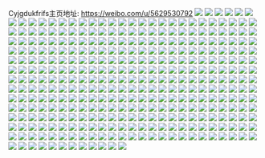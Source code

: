 Cyjgdukfrifs主页地址: https://weibo.com/u/5629530792 
![](https://wx4.sinaimg.cn/mw2000/0068YW7Kgy1h96yt18olfj312y16dke0.jpg) 
![](https://wx4.sinaimg.cn/mw2000/0068YW7Kgy1h96yt1zoryj30y21cr190.jpg) 
![](https://wx4.sinaimg.cn/mw2000/0068YW7Kgy1h96yt2rwvej30x51a37lr.jpg) 
![](https://wx4.sinaimg.cn/mw2000/0068YW7Kgy1h96yt3itvhj30yc1joav9.jpg) 
![](https://wx4.sinaimg.cn/mw2000/0068YW7Kgy1h927ucgcvfj30wi1ycb29.jpg) 
![](https://wx4.sinaimg.cn/mw2000/0068YW7Kgy1h8wqpbjriwj30wi1ycqtm.jpg) 
![](https://wx4.sinaimg.cn/mw2000/0068YW7Kgy1h8svyvdetgj31w02a7kjm.jpg) 
![](https://wx4.sinaimg.cn/mw2000/0068YW7Kgy1h8rq154sp3j30x608qjta.jpg) 
![](https://wx4.sinaimg.cn/mw2000/0068YW7Kgy1h8qtwcqua5j30hs0hsdh4.jpg) 
![](https://wx4.sinaimg.cn/mw2000/0068YW7Kgy1h8px5vnahgj30dw0dwjs0.jpg) 
![](https://wx4.sinaimg.cn/mw2000/0068YW7Kgy1h8oo2mvrx2j30wi1b7dn0.jpg) 
![](https://wx4.sinaimg.cn/mw2000/0068YW7Kgy1h8788xvluhj30wi1ycqmk.jpg) 
![](https://wx4.sinaimg.cn/mw2000/0068YW7Kgy1h7vtd01c5mj32ce35s4qq.jpg) 
![](https://wx4.sinaimg.cn/mw2000/0068YW7Kgy1h7vtcyf7mkj31kw0q9tic.jpg) 
![](https://wx4.sinaimg.cn/mw2000/0068YW7Kgy1h7vtd7zi5ej32u4244b2a.jpg) 
![](https://wx4.sinaimg.cn/mw2000/0068YW7Kgy1h6b2e31dglj31rz35s7wh.jpg) 
![](https://wx4.sinaimg.cn/mw2000/0068YW7Kgy1h6b2e4ovb6j31s035s76y.jpg) 
![](https://wx4.sinaimg.cn/mw2000/0068YW7Kgy1h6b2e6m0nbj31s635sdij.jpg) 
![](https://wx4.sinaimg.cn/mw2000/0068YW7Kgy1h6b2e071lej31o32yo4qp.jpg) 
![](https://wx4.sinaimg.cn/mw2000/0068YW7Kgy1h65byy4jiwj31401z40uk.jpg) 
![](https://wx4.sinaimg.cn/mw2000/0068YW7Kgy1h65byyyhymj31401z4q4z.jpg) 
![](https://wx4.sinaimg.cn/mw2000/0068YW7Kgy1h65byzk2ylj31401z4dhv.jpg) 
![](https://wx4.sinaimg.cn/mw2000/0068YW7Kgy1h65bz0agl5j31401z4ab8.jpg) 
![](https://wx4.sinaimg.cn/mw2000/0068YW7Kgy1h65byx8aosj31401z4aba.jpg) 
![](https://wx4.sinaimg.cn/mw2000/0068YW7Kgy1h65bz121l5j31401z4h0n.jpg) 
![](https://wx4.sinaimg.cn/mw2000/0068YW7Kgy1h5szhjqoffj31dk2fo7pv.jpg) 
![](https://wx4.sinaimg.cn/mw2000/0068YW7Kgy1h5szhmj5dxj31dk2fw1et.jpg) 
![](https://wx4.sinaimg.cn/mw2000/0068YW7Kgy1h5rim7lkx0j31d42g4hcx.jpg) 
![](https://wx4.sinaimg.cn/mw2000/0068YW7Kgy1h5rim8smpgj31dk2eskcv.jpg) 
![](https://wx4.sinaimg.cn/mw2000/0068YW7Kgy1h5rima1qxfj31d82fwnkx.jpg) 
![](https://wx4.sinaimg.cn/mw2000/0068YW7Kgy1h5mkmm4nkwj31400u0gw1.jpg) 
![](https://wx4.sinaimg.cn/mw2000/0068YW7Kgy1h5mkmkl9a1j30u0140488.jpg) 
![](https://wx4.sinaimg.cn/mw2000/0068YW7Kgy1h5mkmnno33j30u0140wku.jpg) 
![](https://wx4.sinaimg.cn/mw2000/0068YW7Kgy1h5mkmots4sj30u01407av.jpg) 
![](https://wx4.sinaimg.cn/mw2000/0068YW7Kgy1h5jgnkndzwj31gy1csqkz.jpg) 
![](https://wx4.sinaimg.cn/mw2000/0068YW7Kgy1h5jgnlgv34j31l51itaw8.jpg) 
![](https://wx4.sinaimg.cn/mw2000/0068YW7Kgy1h5gvxf2hdgj327y1mjqv5.jpg) 
![](https://wx4.sinaimg.cn/mw2000/0068YW7Kgy1h5gvxcdi9zj327o1kqkjl.jpg) 
![](https://wx4.sinaimg.cn/mw2000/0068YW7Kgy1h5gvxhric0j327y1lonpd.jpg) 
![](https://wx4.sinaimg.cn/mw2000/0068YW7Kgy1h4yz44pfqgj32801o0e81.jpg) 
![](https://wx4.sinaimg.cn/mw2000/0068YW7Kgy1h4yz46s6z8j32801o0x6p.jpg) 
![](https://wx4.sinaimg.cn/mw2000/0068YW7Kgy1h4yz48qz56j32801o0npd.jpg) 
![](https://wx4.sinaimg.cn/mw2000/0068YW7Kgy1h4yz4asowuj32801o0kjl.jpg) 
![](https://wx4.sinaimg.cn/mw2000/0068YW7Kgy1h4yz4d43bkj32801o0qv5.jpg) 
![](https://wx4.sinaimg.cn/mw2000/0068YW7Kgy1h4yz4ez3jmj32801o0hdt.jpg) 
![](https://wx4.sinaimg.cn/mw2000/0068YW7Kgy1h4yz4h2yzsj32801o0kjl.jpg) 
![](https://wx4.sinaimg.cn/mw2000/0068YW7Kgy1h4yz4jghrtj32801o0u0x.jpg) 
![](https://wx4.sinaimg.cn/mw2000/0068YW7Kgy1h4yz4lgf7oj32801o0kjl.jpg) 
![](https://wx4.sinaimg.cn/mw2000/0068YW7Kgy1h4yz4ndewwj32801o0kjl.jpg) 
![](https://wx4.sinaimg.cn/mw2000/0068YW7Kgy1h4yz4pfhr9j32801o0kjl.jpg) 
![](https://wx4.sinaimg.cn/mw2000/0068YW7Kgy1h4yz4rt336j32711nze81.jpg) 
![](https://wx4.sinaimg.cn/mw2000/0068YW7Kgy1h4yz4ttopkj32801o0kjl.jpg) 
![](https://wx4.sinaimg.cn/mw2000/0068YW7Kgy1h4yz432um5j32801o0npd.jpg) 
![](https://wx4.sinaimg.cn/mw2000/0068YW7Kgy1h4yz4vght8j325s1mce81.jpg) 
![](https://wx4.sinaimg.cn/mw2000/0068YW7Kgy1h4yz4yq3loj32802yo4qr.jpg) 
![](https://wx4.sinaimg.cn/mw2000/0068YW7Kgy1h34gu6tuq3j31hc0u0ti5.jpg) 
![](https://wx4.sinaimg.cn/mw2000/0068YW7Kgy1h34gu9i7cnj31lh0wijyh.jpg) 
![](https://wx4.sinaimg.cn/mw2000/0068YW7Kgy1h34gu7draij31ll0wi7c4.jpg) 
![](https://wx4.sinaimg.cn/mw2000/0068YW7Kgy1h34gu8yteej31ln0wi7bt.jpg) 
![](https://wx4.sinaimg.cn/mw2000/0068YW7Kgy1h34gu82cfvj31l50wigrl.jpg) 
![](https://wx4.sinaimg.cn/mw2000/0068YW7Kgy1h34gu8hrzwj31le0win3g.jpg) 
![](https://wx4.sinaimg.cn/mw2000/0068YW7Kgy1h1mf6v9wpmj32mp1kqnpd.jpg) 
![](https://wx4.sinaimg.cn/mw2000/0068YW7Kgy1h14ze8zqkgj31400u0n7n.jpg) 
![](https://wx4.sinaimg.cn/mw2000/0068YW7Kgy1h14zeb5me7j31400u0k0j.jpg) 
![](https://wx4.sinaimg.cn/mw2000/0068YW7Kgy1h14zes8qadj31400u0tic.jpg) 
![](https://wx4.sinaimg.cn/mw2000/0068YW7Kgy1h14zetzbqvj31bn0u0dqi.jpg) 
![](https://wx4.sinaimg.cn/mw2000/0068YW7Kgy1h14zeg79pqj31400u0dp0.jpg) 
![](https://wx4.sinaimg.cn/mw2000/0068YW7Kgy1h14ze6xbgjj31400u0thz.jpg) 
![](https://wx4.sinaimg.cn/mw2000/0068YW7Kgy1h14zel9pgyj31dj0u0wpe.jpg) 
![](https://wx4.sinaimg.cn/mw2000/0068YW7Kgy1h14zejjazgj318q0u07et.jpg) 
![](https://wx4.sinaimg.cn/mw2000/0068YW7Kgy1h14zecpkqhj31400u0thu.jpg) 
![](https://wx4.sinaimg.cn/mw2000/0068YW7Kgy1h14zeol9jqj31aw0u0gwq.jpg) 
![](https://wx4.sinaimg.cn/mw2000/0068YW7Kgy1h14zeed0yrj31400u0aja.jpg) 
![](https://wx4.sinaimg.cn/mw2000/0068YW7Kgy1h14zeq1hubj31400u0n6v.jpg) 
![](https://wx4.sinaimg.cn/mw2000/0068YW7Kgy1h14zehmeuuj31400u0dou.jpg) 
![](https://wx4.sinaimg.cn/mw2000/0068YW7Kgy1h0cvymagwgj31be0zjan3.jpg) 
![](https://wx4.sinaimg.cn/mw2000/0068YW7Kgy1h0cvymtcopj31be0zjgzj.jpg) 
![](https://wx4.sinaimg.cn/mw2000/0068YW7Kgy1h0cvynabrnj31be0zjank.jpg) 
![](https://wx4.sinaimg.cn/mw2000/0068YW7Kgy1h01n9jxjczj31240pftlw.jpg) 
![](https://wx4.sinaimg.cn/mw2000/0068YW7Kgy1gups68p6kfj60yi1pcqcy02.jpg) 
![](https://wx4.sinaimg.cn/mw2000/0068YW7Kgy1gups69wcc7j60yi1pcqd102.jpg) 
![](https://wx4.sinaimg.cn/mw2000/0068YW7Kgy1gu61uhrpmrj30rs0kuwrp.jpg) 
![](https://wx4.sinaimg.cn/mw2000/0068YW7Kgy1gtp18qgw8lj31400u0dpy.jpg) 
![](https://wx4.sinaimg.cn/mw2000/0068YW7Kgy1gsvl29kv8jj30yi1pc4qp.jpg) 
![](https://wx4.sinaimg.cn/mw2000/0068YW7Kgy1gsvl2ov4okj30yi1pce81.jpg) 
![](https://wx4.sinaimg.cn/mw2000/0068YW7Kgy1gpzi9soeflj32801o07wh.jpg) 
![](https://wx4.sinaimg.cn/mw2000/0068YW7Kgy1gpzi9pqxxyj32801o04qp.jpg) 
![](https://wx4.sinaimg.cn/mw2000/0068YW7Kgy1gpzi9rovf7j32801o04qp.jpg) 
![](https://wx4.sinaimg.cn/mw2000/0068YW7Kgy1gpzi9qquuvj32801o04qp.jpg) 
![](https://wx4.sinaimg.cn/mw2000/0068YW7Kgy1gptyvpdt5vj32801o0npd.jpg) 
![](https://wx4.sinaimg.cn/mw2000/0068YW7Kgy1gptyvhfoi4j32801o0qv5.jpg) 
![](https://wx4.sinaimg.cn/mw2000/0068YW7Kgy1gptyvkcytwj32801o0qv5.jpg) 
![](https://wx4.sinaimg.cn/mw2000/0068YW7Kgy1gptyvm613gj32801odkjl.jpg) 
![](https://wx4.sinaimg.cn/mw2000/0068YW7Kgy1gppe98btx3j30nq0hsach.jpg) 
![](https://wx4.sinaimg.cn/mw2000/0068YW7Kgy1gp98wawtiwj30yi1pc7wh.jpg) 
![](https://wx4.sinaimg.cn/mw2000/0068YW7Kgy1gp98wcjzxmj30pp1hc7pa.jpg) 
![](https://wx4.sinaimg.cn/mw2000/0068YW7Kgy1gp86857soqj30u01hc19t.jpg) 
![](https://wx4.sinaimg.cn/mw2000/0068YW7Kgy1gp868nqhdcj31s02dcu11.jpg) 
![](https://wx4.sinaimg.cn/mw2000/0068YW7Kgy1gp86877r9jj30u01hcqj6.jpg) 
![](https://wx4.sinaimg.cn/mw2000/0068YW7Kgy1gp8683828zj30u01401c8.jpg) 
![](https://wx4.sinaimg.cn/mw2000/0068YW7Kgy1gp867uxl3pj30u0140wy9.jpg) 
![](https://wx4.sinaimg.cn/mw2000/0068YW7Kgy1gp867x08haj30u0140ka5.jpg) 
![](https://wx4.sinaimg.cn/mw2000/0068YW7Kgy1gp867j906pj32801o04qq.jpg) 
![](https://wx4.sinaimg.cn/mw2000/0068YW7Kgy1gp868r584bj30u01407lq.jpg) 
![](https://wx4.sinaimg.cn/mw2000/0068YW7Kgy1gp867qo4gxj32801o07wi.jpg) 
![](https://wx4.sinaimg.cn/mw2000/0068YW7Kgy1gp867c1lu7j31hc0u017i.jpg) 
![](https://wx4.sinaimg.cn/mw2000/0068YW7Kgy1gp867yqohgj31hc0u0gzp.jpg) 
![](https://wx4.sinaimg.cn/mw2000/0068YW7Kgy1gp868023rlj31hc0u0n87.jpg) 
![](https://wx4.sinaimg.cn/mw2000/0068YW7Kgy1gozvg7jbbij32801o0npd.jpg) 
![](https://wx4.sinaimg.cn/mw2000/0068YW7Kgy1gozvg9cwcdj32801o0u0x.jpg) 
![](https://wx4.sinaimg.cn/mw2000/0068YW7Kgy1gozvg5lh0sj32801o0hdt.jpg) 
![](https://wx4.sinaimg.cn/mw2000/0068YW7Kgy1gozvgcacolj32801o0hdt.jpg) 
![](https://wx4.sinaimg.cn/mw2000/0068YW7Kgy1gou46f5674j31ye2hmwsy.jpg) 
![](https://wx4.sinaimg.cn/mw2000/0068YW7Kgy1gohi6wrlj1j33402c0kjl.jpg) 
![](https://wx4.sinaimg.cn/mw2000/0068YW7Kgy1gohi6zi4gzj33402c0hdt.jpg) 
![](https://wx4.sinaimg.cn/mw2000/0068YW7Kgy1gohi7vut8bj32801o07wi.jpg) 
![](https://wx4.sinaimg.cn/mw2000/0068YW7Kgy1gohi734gdsj32801o0e82.jpg) 
![](https://wx4.sinaimg.cn/mw2000/0068YW7Kgy1gohi75m7s0j32801o0b2a.jpg) 
![](https://wx4.sinaimg.cn/mw2000/0068YW7Kgy1gohi7jure2j32771o0e82.jpg) 
![](https://wx4.sinaimg.cn/mw2000/0068YW7Kgy1gohi78z3wrj32801o0npe.jpg) 
![](https://wx4.sinaimg.cn/mw2000/0068YW7Kgy1gohi7btqp6j32801o0e82.jpg) 
![](https://wx4.sinaimg.cn/mw2000/0068YW7Kgy1gohi7feuf7j32801o0e82.jpg) 
![](https://wx4.sinaimg.cn/mw2000/0068YW7Kgy1gohi7mc2cyj32801o07wi.jpg) 
![](https://wx4.sinaimg.cn/mw2000/0068YW7Kgy1gohi7p6fr6j32801o0e82.jpg) 
![](https://wx4.sinaimg.cn/mw2000/0068YW7Kgy1gohi7t95mmj32801o0kjm.jpg) 
![](https://wx4.sinaimg.cn/mw2000/0068YW7Kgy1go3emfr1b4j32801o01ky.jpg) 
![](https://wx4.sinaimg.cn/mw2000/0068YW7Kgy1go3emcfjb7j32801o0x6p.jpg) 
![](https://wx4.sinaimg.cn/mw2000/0068YW7Kgy1go3emhumvyj32801o01ky.jpg) 
![](https://wx4.sinaimg.cn/mw2000/0068YW7Kgy1go3emol3cvj31o0280e81.jpg) 
![](https://wx4.sinaimg.cn/mw2000/0068YW7Kgy1go3emk1wl1j31nz21bx6p.jpg) 
![](https://wx4.sinaimg.cn/mw2000/0068YW7Kgy1go3emlo3umj31nz1z54qp.jpg) 
![](https://wx4.sinaimg.cn/mw2000/0068YW7Kgy1gnl11gm9trj30m80tntbk.jpg) 
![](https://wx4.sinaimg.cn/mw2000/0068YW7Kgy1gnl114zm0sj30m80tnju7.jpg) 
![](https://wx4.sinaimg.cn/mw2000/0068YW7Kgy1gnl117wmzfj30m80tnq5z.jpg) 
![](https://wx4.sinaimg.cn/mw2000/0068YW7Kgy1gnl11u0y1mj32801o04qp.jpg) 
![](https://wx4.sinaimg.cn/mw2000/0068YW7Kgy1gnl11nj841j32801o0e81.jpg) 
![](https://wx4.sinaimg.cn/mw2000/0068YW7Kgy1gnl11rh1shj32801o0hdt.jpg) 
![](https://wx4.sinaimg.cn/mw2000/0068YW7Kly1gnjpyf7wo1j32801o0npd.jpg) 
![](https://wx4.sinaimg.cn/mw2000/0068YW7Kly1gnjpyozbtvj32801o0x6p.jpg) 
![](https://wx4.sinaimg.cn/mw2000/0068YW7Kly1gnjpysz909j315s0vc7p1.jpg) 
![](https://wx4.sinaimg.cn/mw2000/0068YW7Kly1gnjpyvt1xmj30zk0k0n8w.jpg) 
![](https://wx4.sinaimg.cn/mw2000/0068YW7Kly1gnjq06k4r1j318g0xc7wh.jpg) 
![](https://wx4.sinaimg.cn/mw2000/0068YW7Kly1gnjpzd12yfj30xc18ge81.jpg) 
![](https://wx4.sinaimg.cn/mw2000/0068YW7Kly1gnjpzjm9vgj30xc18ge81.jpg) 
![](https://wx4.sinaimg.cn/mw2000/0068YW7Kly1gnjpy7je2cj318g0xc7wh.jpg) 
![](https://wx4.sinaimg.cn/mw2000/0068YW7Kly1gnjpztfskaj318g0xc4qp.jpg) 
![](https://wx4.sinaimg.cn/mw2000/0068YW7Kly1gnjpzymbvnj30xc18g7wh.jpg) 
![](https://wx4.sinaimg.cn/mw2000/0068YW7Kly1gnjpz6lvzgj318g0xcb29.jpg) 
![](https://wx4.sinaimg.cn/mw2000/0068YW7Kly1gnjpz171njj318g0xc7wh.jpg) 
![](https://wx4.sinaimg.cn/mw2000/0068YW7Kly1gnjpzoy9eoj30xc18gb29.jpg) 
![](https://wx4.sinaimg.cn/mw2000/0068YW7Kly1gnjq0cih7pj318g0xc4qp.jpg) 
![](https://wx4.sinaimg.cn/mw2000/0068YW7Kly1gnjq0gfb68j318g0xckic.jpg) 
![](https://wx4.sinaimg.cn/mw2000/0068YW7Kly1gnjq0k0b5jj315s15q7m0.jpg) 
![](https://wx4.sinaimg.cn/mw2000/0068YW7Kly1gnjq19hldsj32yo2yo7wk.jpg) 
![](https://wx4.sinaimg.cn/mw2000/0068YW7Kgy1gn4z2xtp5ej316o16otoo.jpg) 
![](https://wx4.sinaimg.cn/mw2000/0068YW7Kgy1gn4z3waqqgj316o16o16y.jpg) 
![](https://wx4.sinaimg.cn/mw2000/0068YW7Kgy1gn4z3ngf5zj316o16oqix.jpg) 
![](https://wx4.sinaimg.cn/mw2000/0068YW7Kgy1gn4z2s23v2j316o16onfg.jpg) 
![](https://wx4.sinaimg.cn/mw2000/0068YW7Kgy1gn4z3rdhbkj316o16ogv8.jpg) 
![](https://wx4.sinaimg.cn/mw2000/0068YW7Kgy1gn4z416sevj316o16owwp.jpg) 
![](https://wx4.sinaimg.cn/mw2000/0068YW7Kgy1gm0ht604z2j33402c0e81.jpg) 
![](https://wx4.sinaimg.cn/mw2000/0068YW7Kgy1gm0hu2gp8zj32yo2801kz.jpg) 
![](https://wx4.sinaimg.cn/mw2000/0068YW7Kgy1glylz2sf7ej31pc0yiqas.jpg) 
![](https://wx4.sinaimg.cn/mw2000/0068YW7Kgy1glylz3lkhcj31pc0yidnb.jpg) 
![](https://wx4.sinaimg.cn/mw2000/0068YW7Kgy1glylz1r3cjj31pc0yi460.jpg) 
![](https://wx4.sinaimg.cn/mw2000/0068YW7Kgy1glylz297x1j31pc0yin4n.jpg) 
![](https://wx4.sinaimg.cn/mw2000/0068YW7Kgy1glylz1841nj31pc0yi10e.jpg) 
![](https://wx4.sinaimg.cn/mw2000/0068YW7Kgy1glylz361lyj31pc0yi108.jpg) 
![](https://wx4.sinaimg.cn/mw2000/0068YW7Kgy1glylz4nedtj31pc0yijzz.jpg) 
![](https://wx4.sinaimg.cn/mw2000/0068YW7Kgy1glylz427ijj31pc0yi45z.jpg) 
![](https://wx4.sinaimg.cn/mw2000/0068YW7Kgy1glylz54wvxj31pc0yijyt.jpg) 
![](https://wx4.sinaimg.cn/mw2000/0068YW7Kgy1gkmrtx5e7uj30yi0u0dj7.jpg) 
![](https://wx4.sinaimg.cn/mw2000/0068YW7Kgy1gkmrtzigghj30sn0tlad2.jpg) 
![](https://wx4.sinaimg.cn/mw2000/0068YW7Kgy1gkmru0xme0j30rm0ss774.jpg) 
![](https://wx4.sinaimg.cn/mw2000/0068YW7Kgy1gkmrty45kdj30ti0rsadc.jpg) 
![](https://wx4.sinaimg.cn/mw2000/0068YW7Kgy1gkmrv6rgypj309q09q0tm.jpg) 
![](https://wx4.sinaimg.cn/mw2000/0068YW7Kgy1gkmrttilxoj30qx0rxwhp.jpg) 
![](https://wx4.sinaimg.cn/mw2000/0068YW7Kgy1gk8zm9ovkej32yo280hdu.jpg) 
![](https://wx4.sinaimg.cn/mw2000/0068YW7Kgy1gk8zmbm8osj30u00u70wq.jpg) 
![](https://wx4.sinaimg.cn/mw2000/0068YW7Kgy1gk8zm8ikr8j31o01o5qv5.jpg) 
![](https://wx4.sinaimg.cn/mw2000/0068YW7Kgy1gk8zmd6dq1j31o01ok7wh.jpg) 
![](https://wx4.sinaimg.cn/mw2000/0068YW7Kgy1gk8zmdonjej316o16o48k.jpg) 
![](https://wx4.sinaimg.cn/mw2000/0068YW7Kgy1gk8zma9c3pj30u00u0jss.jpg) 
![](https://wx4.sinaimg.cn/mw2000/0068YW7Kgy1gk8zmb77k7j31o01ofe81.jpg) 
![](https://wx4.sinaimg.cn/mw2000/0068YW7Kgy1gk8zmf6c6xj30u00u80xx.jpg) 
![](https://wx4.sinaimg.cn/mw2000/0068YW7Kgy1gk8zmc32azj31km1kwdvc.jpg) 
![](https://wx4.sinaimg.cn/mw2000/0068YW7Kgy1gk8zmeqyimj31o01o04qp.jpg) 
![](https://wx4.sinaimg.cn/mw2000/0068YW7Kgy1gk8znqo3naj32c03401kx.jpg) 
![](https://wx4.sinaimg.cn/mw2000/0068YW7Kgy1gk8zmcir28j316o16xn6r.jpg) 
![](https://wx4.sinaimg.cn/mw2000/0068YW7Kgy1gjuhxq024sj31kw16oh9z.jpg) 
![](https://wx4.sinaimg.cn/mw2000/0068YW7Kgy1gjuhxqmwbaj31kw16o7s8.jpg) 
![](https://wx4.sinaimg.cn/mw2000/0068YW7Kgy1gjuhxsy1mxj32801o0hdt.jpg) 
![](https://wx4.sinaimg.cn/mw2000/0068YW7Kgy1giqep3tyo7j31sg2dsdy4.jpg) 
![](https://wx4.sinaimg.cn/mw2000/0068YW7Kgy1giqep4fxmzj32ds1sgqn1.jpg) 
![](https://wx4.sinaimg.cn/mw2000/0068YW7Kgy1gif3b3bok6j30yi1pcqv5.jpg) 
![](https://wx4.sinaimg.cn/mw2000/0068YW7Kgy1gi8xxk1a0zj32ds1sgaw7.jpg) 
![](https://wx4.sinaimg.cn/mw2000/0068YW7Kgy1gh02pqex4oj32801o0kjl.jpg) 
![](https://wx4.sinaimg.cn/mw2000/0068YW7Kgy1gh02pmyszxj32801ode81.jpg) 
![](https://wx4.sinaimg.cn/mw2000/0068YW7Kgy1gh02ouzfuqj32801ofb29.jpg) 
![](https://wx4.sinaimg.cn/mw2000/0068YW7Kgy1ggxpkr52qjj31kk1kw1kx.jpg) 
![](https://wx4.sinaimg.cn/mw2000/0068YW7Kgy1ggxpkudo48j316h1duh56.jpg) 
![](https://wx4.sinaimg.cn/mw2000/0068YW7Kgy1ggxpkn58qrj317g194dzn.jpg) 
![](https://wx4.sinaimg.cn/mw2000/0068YW7Kgy1ggxpkxa15gj31kw16ok9y.jpg) 
![](https://wx4.sinaimg.cn/mw2000/0068YW7Kgy1ggxpl5kvm0j32801o04qp.jpg) 
![](https://wx4.sinaimg.cn/mw2000/0068YW7Kgy1ggxplgpjs5j32801o07wh.jpg) 
![](https://wx4.sinaimg.cn/mw2000/0068YW7Kgy1gghnoznxtcj316o1kwqnk.jpg) 
![](https://wx4.sinaimg.cn/mw2000/0068YW7Kgy1gghnp0v5fej31kw16oawh.jpg) 
![](https://wx4.sinaimg.cn/mw2000/0068YW7Kgy1gghnoy3dyrj316o1kw4o1.jpg) 
![](https://wx4.sinaimg.cn/mw2000/0068YW7Kgy1ggcxuep0t3j31g013l4qp.jpg) 
![](https://wx4.sinaimg.cn/mw2000/0068YW7Kgy1ggcxucottoj31fs1541kx.jpg) 
![](https://wx4.sinaimg.cn/mw2000/0068YW7Kgy1ggcxubcv9zj31d20z07qr.jpg) 
![](https://wx4.sinaimg.cn/mw2000/0068YW7Kgy1gg6oyg9kcgj30go0gowgj.jpg) 
![](https://wx4.sinaimg.cn/mw2000/0068YW7Kgy1gg6oxxv1czj322z1k7b10.jpg) 
![](https://wx4.sinaimg.cn/mw2000/0068YW7Kgy1gfwo8oauibj32ds1sg1kx.jpg) 
![](https://wx4.sinaimg.cn/mw2000/0068YW7Kgy1gfwo8m6ubij31sg2dstr5.jpg) 
![](https://wx4.sinaimg.cn/mw2000/0068YW7Kgy1gfwo8riq5bj31sg2ds1kx.jpg) 
![](https://wx4.sinaimg.cn/mw2000/0068YW7Kgy1gfqzhymh5zj31ix120h9o.jpg) 
![](https://wx4.sinaimg.cn/mw2000/0068YW7Kgy1gfqzi255x7j32101i14qp.jpg) 
![](https://wx4.sinaimg.cn/mw2000/0068YW7Kgy1gfqzhul3t0j31ky230nmi.jpg) 
![](https://wx4.sinaimg.cn/mw2000/0068YW7Kgy1gfkyjam3n5j32ds1sgneg.jpg) 
![](https://wx4.sinaimg.cn/mw2000/0068YW7Kgy1gfkyjbcexlj32ds1sg4h8.jpg) 
![](https://wx4.sinaimg.cn/mw2000/0068YW7Kgy1gfk1p02twvj322z1o6qv6.jpg) 
![](https://wx4.sinaimg.cn/mw2000/0068YW7Kgy1gfk1p7xw3fj324s1o3u0y.jpg) 
![](https://wx4.sinaimg.cn/mw2000/0068YW7Kgy1gfk1ojnvzlj320p1o0qv6.jpg) 
![](https://wx4.sinaimg.cn/mw2000/0068YW7Kgy1gfk1qf2qs7j319t1ug1ky.jpg) 
![](https://wx4.sinaimg.cn/mw2000/0068YW7Kgy1gfk1rw8sutj32yo2yohdy.jpg) 
![](https://wx4.sinaimg.cn/mw2000/0068YW7Kgy1gfk1qnl0waj31o02801kz.jpg) 
![](https://wx4.sinaimg.cn/mw2000/0068YW7Kgy1gfk1q5yjevj31o0280e84.jpg) 
![](https://wx4.sinaimg.cn/mw2000/0068YW7Kgy1gfk1o5y0rmj31o028r1kz.jpg) 
![](https://wx4.sinaimg.cn/mw2000/0068YW7Kgy1gfk1pdzf4xj31o0282npe.jpg) 
![](https://wx4.sinaimg.cn/mw2000/0068YW7Kgy1gfbi6w3cbhj32301k8qv5.jpg) 
![](https://wx4.sinaimg.cn/mw2000/0068YW7Kgy1gfae4pb25cj32801o0kjl.jpg) 
![](https://wx4.sinaimg.cn/mw2000/0068YW7Kgy1gfae4nh3zlj32801o0kjl.jpg) 
![](https://wx4.sinaimg.cn/mw2000/0068YW7Kgy1gfae4qxf37j32801o0npd.jpg) 
![](https://wx4.sinaimg.cn/mw2000/0068YW7Kgy1gejsujh243j326z1o0hdt.jpg) 
![](https://wx4.sinaimg.cn/mw2000/0068YW7Kgy1gejsuf5bgtj326y1o0kjl.jpg) 
![](https://wx4.sinaimg.cn/mw2000/0068YW7Kgy1gejsun2ch9j325n1nyb29.jpg) 
![](https://wx4.sinaimg.cn/mw2000/0068YW7Kgy1gejsur6q2xj327l1o0hdt.jpg) 
![](https://wx4.sinaimg.cn/mw2000/0068YW7Kgy1ge0e7ucd7kj31o0280awp.jpg) 
![](https://wx4.sinaimg.cn/mw2000/0068YW7Kgy1ge0e7ss8pgj31o02807rx.jpg) 
![](https://wx4.sinaimg.cn/mw2000/0068YW7Kgy1ge0e7wxje3j31o0280hdt.jpg) 
![](https://wx4.sinaimg.cn/mw2000/0068YW7Kgy1ge0e7z3wgqj31o02807wh.jpg) 
![](https://wx4.sinaimg.cn/mw2000/0068YW7Kgy1ge0e8157kmj31o02807wh.jpg) 
![](https://wx4.sinaimg.cn/mw2000/0068YW7Kgy1ge0e839o2tj31o02807wh.jpg) 
![](https://wx4.sinaimg.cn/mw2000/0068YW7Kgy1ge0e856y7kj31o02807wh.jpg) 
![](https://wx4.sinaimg.cn/mw2000/0068YW7Kgy1ge0e871ak2j31o02801kx.jpg) 
![](https://wx4.sinaimg.cn/mw2000/0068YW7Kgy1ge0e89bniaj32801o07wh.jpg) 
![](https://wx4.sinaimg.cn/mw2000/0068YW7Kgy1ge0e8bfaenj32801o07wh.jpg) 
![](https://wx4.sinaimg.cn/mw2000/0068YW7Kgy1gdz1kpve4vj32ds1sg4i0.jpg) 
![](https://wx4.sinaimg.cn/mw2000/0068YW7Kgy1gdeo1sipkcj32801o0x5c.jpg) 
![](https://wx4.sinaimg.cn/mw2000/0068YW7Kgy1gdeo1ueukvj32801o07uk.jpg) 
![](https://wx4.sinaimg.cn/mw2000/0068YW7Kgy1gdeo1qma13j31o02807wh.jpg) 
![](https://wx4.sinaimg.cn/mw2000/0068YW7Kgy1gddar4c4tej32802yob2a.jpg) 
![](https://wx4.sinaimg.cn/mw2000/0068YW7Kgy1gddar6b00xj32802yox6p.jpg) 
![](https://wx4.sinaimg.cn/mw2000/0068YW7Kgy1gd9vrk50tyj31sg2dsts9.jpg) 
![](https://wx4.sinaimg.cn/mw2000/0068YW7Kgy1gd9vrpo7mlj31sg2dswzk.jpg) 
![](https://wx4.sinaimg.cn/mw2000/0068YW7Kgy1gcx8rm3bgyj32c03407wi.jpg) 
![](https://wx4.sinaimg.cn/mw2000/0068YW7Kgy1gcenxiwfm0j32ds1sgttg.jpg) 
![](https://wx4.sinaimg.cn/mw2000/0068YW7Kgy1gcenxhsir8j32ds1sgttt.jpg) 
![](https://wx4.sinaimg.cn/mw2000/0068YW7Kgy1gbhzkwpmtzj30u0140tk2.jpg) 
![](https://wx4.sinaimg.cn/mw2000/0068YW7Kgy1gbhzkxea9mj30u0140qf3.jpg) 
![](https://wx4.sinaimg.cn/mw2000/0068YW7Kgy1gbhzky4qerj30u0140k4f.jpg) 
![](https://wx4.sinaimg.cn/mw2000/0068YW7Kgy1gbciggqrhoj31901907px.jpg) 
![](https://wx4.sinaimg.cn/mw2000/0068YW7Kgy1gbcigfp1u7j3190190npd.jpg) 
![](https://wx4.sinaimg.cn/mw2000/0068YW7Kgy1gbcigijtr1j31o01o0u0x.jpg) 
![](https://wx4.sinaimg.cn/mw2000/b003b0edly1gb9iy38r24j20ku17046o.jpg) 
![](https://wx4.sinaimg.cn/mw2000/0068YW7Kgy1gb79xibqh4j30u01t0n0n.jpg) 
![](https://wx4.sinaimg.cn/mw2000/0068YW7Kgy1gau1fmkogvj32c0340e81.jpg) 
![](https://wx4.sinaimg.cn/mw2000/0068YW7Kgy1gau1egfzrgj31dj0ty1ky.jpg) 
![](https://wx4.sinaimg.cn/mw2000/0068YW7Kgy1gau1fo461gj30tz0mikaa.jpg) 
![](https://wx4.sinaimg.cn/mw2000/0068YW7Kgy1gaswpt0v1zj30yi1pcx6s.jpg) 
![](https://wx4.sinaimg.cn/mw2000/0068YW7Kgy1galv261zdoj30u00u0n3x.jpg) 
![](https://wx4.sinaimg.cn/mw2000/0068YW7Kgy1galv2893qaj32c03401kx.jpg) 
![](https://wx4.sinaimg.cn/mw2000/0068YW7Kgy1galv3x2u0hj32c03401kx.jpg) 
![](https://wx4.sinaimg.cn/mw2000/0068YW7Kgy1gai9jw7fiaj32c0340h7s.jpg) 
![](https://wx4.sinaimg.cn/mw2000/0068YW7Kgy1gagbt1msizj30je0ekq90.jpg) 
![](https://wx4.sinaimg.cn/mw2000/0068YW7Kgy1gabl6r83y0j30j60y3wex.jpg) 
![](https://wx4.sinaimg.cn/mw2000/0068YW7Kgy1g9whpb25mqj32801o0hdt.jpg) 
![](https://wx4.sinaimg.cn/mw2000/0068YW7Kgy1g9whp3ccx5j32801o0hdt.jpg) 
![](https://wx4.sinaimg.cn/mw2000/0068YW7Kgy1g9whrrzh5nj30yi0yigpa.jpg) 
![](https://wx4.sinaimg.cn/mw2000/0068YW7Kgy1g9whqrcgp3j32801o0hdt.jpg) 
![](https://wx4.sinaimg.cn/mw2000/0068YW7Kgy1g9whr16ga9j32801o0hdt.jpg) 
![](https://wx4.sinaimg.cn/mw2000/0068YW7Kgy1g9whro82e5j32801o0hdt.jpg) 
![](https://wx4.sinaimg.cn/mw2000/0068YW7Kgy1g9whswrnejj32801o0qv5.jpg) 
![](https://wx4.sinaimg.cn/mw2000/0068YW7Kgy1g9whsjcld6j32801o0qv5.jpg) 
![](https://wx4.sinaimg.cn/mw2000/0068YW7Kgy1g9whsr2pkij32801o0qv5.jpg) 
![](https://wx4.sinaimg.cn/mw2000/0068YW7Kly1g9qp63ipwuj31sg2dswxb.jpg) 
![](https://wx4.sinaimg.cn/mw2000/0068YW7Kly1g9hi216qx1j32801o0e81.jpg) 
![](https://wx4.sinaimg.cn/mw2000/0068YW7Kly1g9bs8doazwj32ds1sghcg.jpg) 
![](https://wx4.sinaimg.cn/mw2000/0068YW7Kly1g9bs8alqdsj32ds1sge7s.jpg) 
![](https://wx4.sinaimg.cn/mw2000/0068YW7Kly1g9bs864ddrj32ds1sg14b.jpg) 
![](https://wx4.sinaimg.cn/mw2000/0068YW7Kly1g9bn691il9j32801o0hdt.jpg) 
![](https://wx4.sinaimg.cn/mw2000/0068YW7Kly1g9bn6dmcw1j32801o0kjl.jpg) 
![](https://wx4.sinaimg.cn/mw2000/0068YW7Kly1g9bn628eekj32801o0hdt.jpg) 
![](https://wx4.sinaimg.cn/mw2000/0068YW7Kly1g996zwclbyj32801o0b2a.jpg) 
![](https://wx4.sinaimg.cn/mw2000/0068YW7Kly1g996zxxhq6j32801o07wi.jpg) 
![](https://wx4.sinaimg.cn/mw2000/0068YW7Kly1g96091llesj32801o07wh.jpg) 
![](https://wx4.sinaimg.cn/mw2000/0068YW7Kly1g9609041q2j32801o0hdt.jpg) 
![](https://wx4.sinaimg.cn/mw2000/0068YW7Kly1g96093kwewj32801o0hdt.jpg) 
![](https://wx4.sinaimg.cn/mw2000/0068YW7Kly1g94wuvafhjj31400u0479.jpg) 
![](https://wx4.sinaimg.cn/mw2000/0068YW7Kly1g912cwotwsj318x0fi78x.jpg) 
![](https://wx4.sinaimg.cn/mw2000/0068YW7Kly1g8xre4ts3gj31sg2dse1p.jpg) 
![](https://wx4.sinaimg.cn/mw2000/0068YW7Kly1g8s42u6uylj31sg2dsx52.jpg) 
![](https://wx4.sinaimg.cn/mw2000/0068YW7Kly1g8s42vshrrj31sg2ds1kx.jpg) 
![](https://wx4.sinaimg.cn/mw2000/0068YW7Kly1g8s42xiovoj31sg2ds1kx.jpg) 
![](https://wx4.sinaimg.cn/mw2000/0068YW7Kly1g8pvb0rpndj32ds1sgh14.jpg) 
![](https://wx4.sinaimg.cn/mw2000/0068YW7Kly1g8pvb21mrij32ds1sgtof.jpg) 
![](https://wx4.sinaimg.cn/mw2000/b10c1bc2ly1g8p73ka0vlg20bi0aa0tc.jpg) 
![](https://wx4.sinaimg.cn/mw2000/0068YW7Kgy1g8m31tilfyj31sg2ds1kx.jpg) 
![](https://wx4.sinaimg.cn/mw2000/0068YW7Kgy1g8iw7t0kgsj31sg2dse81.jpg) 
![](https://wx4.sinaimg.cn/mw2000/0068YW7Kgy1g8hlpmqcbkj31sg2dsb1z.jpg) 
![](https://wx4.sinaimg.cn/mw2000/0068YW7Kgy1g8hlpojuh6j31sg2ds1kx.jpg) 
![](https://wx4.sinaimg.cn/mw2000/0068YW7Kgy1g8hlpl00lkj31sg2ds1kx.jpg) 
![](https://wx4.sinaimg.cn/mw2000/0068YW7Kgy1g8hlpqajrsj31sg2ds1kx.jpg) 
![](https://wx4.sinaimg.cn/mw2000/0068YW7Kgy1g8gfzztbwyj30u00kcak2.jpg) 
![](https://wx4.sinaimg.cn/mw2000/0068YW7Kgy1g8e88pqqvbj31mc25wtpf.jpg) 
![](https://wx4.sinaimg.cn/mw2000/0068YW7Kgy1g8e88r4iy8j31mc25wx15.jpg) 
![](https://wx4.sinaimg.cn/mw2000/0068YW7Kgy1g88ino9t3yj32801o0kjl.jpg) 
![](https://wx4.sinaimg.cn/mw2000/0068YW7Kgy1g880pt77ltj30dw0dwq3z.jpg) 
![](https://wx4.sinaimg.cn/mw2000/0068YW7Kgy1g8637l3a0kj33402c0h3l.jpg) 
![](https://wx4.sinaimg.cn/mw2000/0068YW7Kgy1g7iv3nrndcj31w02iokjm.jpg) 
![](https://wx4.sinaimg.cn/mw2000/0068YW7Kgy1g7iv3ky177j31ho1zkkhs.jpg) 
![](https://wx4.sinaimg.cn/mw2000/0068YW7Kgy1g7cuka1y06j31400u010n.jpg) 
![](https://wx4.sinaimg.cn/mw2000/0068YW7Kgy1g7c5cxp80mj32801o0hdt.jpg) 
![](https://wx4.sinaimg.cn/mw2000/0068YW7Kgy1g79vzyzej9j30ro0rpjt3.jpg) 
![](https://wx4.sinaimg.cn/mw2000/0068YW7Kly1g76vplo2qrj31o0280e81.jpg) 
![](https://wx4.sinaimg.cn/mw2000/0068YW7Kly1g71nkaamt3j310g0rcgsi.jpg) 
![](https://wx4.sinaimg.cn/mw2000/0068YW7Kly1g71nk9mstsj32801o0hdt.jpg) 
![](https://wx4.sinaimg.cn/mw2000/0068YW7Kly1g71nkba2ssj31kw13h7m4.jpg) 
![](https://wx4.sinaimg.cn/mw2000/0068YW7Kgy1g6wznlg556j31sb1y8azn.jpg) 
![](https://wx4.sinaimg.cn/mw2000/0068YW7Kgy1g6wznjq0qyj31p4222txs.jpg) 
![](https://wx4.sinaimg.cn/mw2000/0068YW7Kgy1g67m870ydoj31sg2dse2a.jpg) 
![](https://wx4.sinaimg.cn/mw2000/0068YW7Kgy1g65wk42on7j30yi1pc7wi.jpg) 
![](https://wx4.sinaimg.cn/mw2000/0068YW7Kgy1g65wkab7o3j30yi1pcu0x.jpg) 
![](https://wx4.sinaimg.cn/mw2000/0068YW7Kgy1g65wkfacbaj30yi1pcnpd.jpg) 
![](https://wx4.sinaimg.cn/mw2000/0068YW7Kgy1g62kbsrtifj30u00u00xx.jpg) 
![](https://wx4.sinaimg.cn/mw2000/0068YW7Kgy1g5vuic8fa1j31kw16q4if.jpg) 
![](https://wx4.sinaimg.cn/mw2000/0068YW7Kgy1g5v1kquftjj312o0qj4qp.jpg) 
![](https://wx4.sinaimg.cn/mw2000/0068YW7Kgy1g5uyyibnvyj32c0340hdt.jpg) 
![](https://wx4.sinaimg.cn/mw2000/0068YW7Kgy1g5reki5r5kj33402c0hdt.jpg) 
![](https://wx4.sinaimg.cn/mw2000/0068YW7Kgy1g5qdmdpzz8j32v01kub29.jpg) 
![](https://wx4.sinaimg.cn/mw2000/0068YW7Kgy1g5qdw0s927j30yi1pcnpg.jpg) 
![](https://wx4.sinaimg.cn/mw2000/0068YW7Kgy1g5qdw7nvcej30yi1pc1l1.jpg) 
